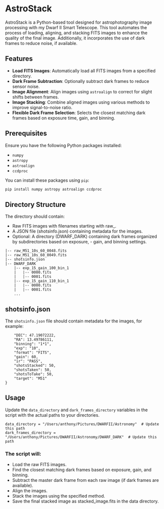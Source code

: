 # AstroStack

AstroStack is a Python-based tool designed for astrophotography image processing with my Dwarf II Smart Telescope. This tool automates the process of loading, aligning, and stacking FITS images to enhance the quality of the final image. Additionally, it incorporates the use of dark frames to reduce noise, if available.

## Features

- **Load FITS Images**: Automatically load all FITS images from a specified directory.
- **Dark Frame Subtraction**: Optionally subtract dark frames to reduce sensor noise.
- **Image Alignment**: Align images using `astroalign` to correct for slight shifts between frames.
- **Image Stacking**: Combine aligned images using various methods to improve signal-to-noise ratio.
- **Flexible Dark Frame Selection**: Selects the closest matching dark frames based on exposure time, gain, and binning.

## Prerequisites

Ensure you have the following Python packages installed:

- `numpy`
- `astropy`
- `astroalign`
- `ccdproc`

You can install these packages using `pip`:

```bash
pip install numpy astropy astroalign ccdproc
```

## Directory Structure

The directory should contain:

- Raw FITS images with filenames starting with raw_.
- A JSON file (shotsinfo.json) containing metadata for the images.
- Optional: A directory (DWARF_DARK) containing dark frames organized by subdirectories based on exposure, - gain, and binning settings.

```/Users/anthony/Pictures/DWARFII/Astronomy
|-- raw_M51_10s_60_0048.fits
|-- raw_M51_10s_60_0049.fits
|-- shotsinfo.json
|-- DWARF_DARK
    |-- exp_15_gain_100_bin_1
    |   |-- 0000.fits
    |   |-- 0001.fits
    |-- exp_15_gain_110_bin_1
    |   |-- 0000.fits
    |   |-- 0001.fits
    ...
```

## shotsinfo.json

The `shotsinfo.json` file should contain metadata for the images, for example:

```{
    "DEC": 47.19072222,
    "RA": 13.49786111,
    "binning": "1*1",
    "exp": "10",
    "format": "FITS",
    "gain": 60,
    "ir": "PASS",
    "shotsStacked": 50,
    "shotsTaken": 50,
    "shotsToTake": 50,
    "target": "M51"
}
```

## Usage

Update the `data_directory` and `dark_frames_directory` variables in the script with the actual paths to your directories.

```
data_directory = "/Users/anthony/Pictures/DWARFII/Astronomy"  # Update this path
dark_frames_directory = "/Users/anthony/Pictures/DWARFII/Astronomy/DWARF_DARK"  # Update this path
```

### The script will:

- Load the raw FITS images.
- Find the closest matching dark frames based on exposure, gain, and binning.
- Subtract the master dark frame from each raw image (if dark frames are available).
- Align the images.
- Stack the images using the specified method.
- Save the final stacked image as stacked_image.fits in the data directory.